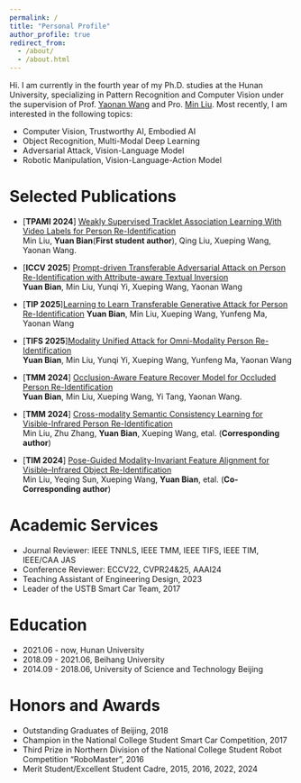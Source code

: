 ```yaml
---
permalink: /
title: "Personal Profile"
author_profile: true
redirect_from: 
  - /about/
  - /about.html
---
```


Hi. I am currently in the fourth year of my Ph.D. studies at the Hunan University, specializing in Pattern Recognition and Computer Vision under the supervision of Prof. [Yaonan Wang](http://eeit.hnu.edu.cn/info/1277/4490.htm) and Pro. [Min Liu](http://eeit.hnu.edu.cn/info/1291/5218.htm). Most recently, I am interested in the following topics:
- Computer Vision, Trustworthy AI, Embodied AI
- Object Recognition, Multi-Modal Deep Learning
- Adversarial Attack, Vision-Language Model
- Robotic Manipulation, Vision-Language-Action Model

Selected Publications
======
- [__TPAMI 2024__] [Weakly Supervised Tracklet Association Learning With Video Labels for Person Re-Identification](https://ieeexplore.ieee.org/abstract/document/10371780)  
  Min Liu, __Yuan Bian__(__First student author__), Qing Liu, Xueping Wang, Yaonan Wang. 

- [__ICCV 2025__] [Prompt-driven Transferable Adversarial Attack on Person Re-Identification with Attribute-aware Textual Inversion](https://arxiv.org/abs/2502.19697)  
  __Yuan Bian__, Min Liu, Yunqi Yi, Xueping Wang, Yaonan Wang

- [__TIP 2025__][Learning to Learn Transferable Generative Attack for Person Re-Identification](https://ieeexplore.ieee.org/document/10964070)
  __Yuan Bian__, Min Liu, Xueping Wang, Yunfeng Ma, Yaonan Wang

- [__TIFS 2025__][Modality Unified Attack for Omni-Modality Person Re-Identification](https://ieeexplore.ieee.org/document/10985912)  
  __Yuan Bian__, Min Liu, Yunqi Yi, Xueping Wang, Yunfeng Ma, Yaonan Wang
  
- [__TMM 2024__] [Occlusion-Aware Feature Recover Model for Occluded Person Re-Identification](https://ieeexplore.ieee.org/document/10314802)  
  __Yuan Bian__,  Min Liu, Xueping Wang, Yi Tang, Yaonan Wang.
  
- [__TMM 2024__] [Cross-modality Semantic Consistency Learning for Visible-Infrared Person Re-Identification](https://ieeexplore.ieee.org/document/10812860)  
  Min Liu, Zhu Zhang, __Yuan Bian__, Xueping Wang, etal. (__Corresponding author__)
  
- [__TIM 2024__] [Pose-Guided Modality-Invariant Feature Alignment for Visible–Infrared Object Re-Identification](https://ieeexplore.ieee.org/document/10490225)  
  Min Liu, Yeqing Sun, Xueping Wang, __Yuan Bian__, etal. (__Co-Corresponding author__)


Academic Services
======
- Journal Reviewer: IEEE TNNLS, IEEE TMM, IEEE TIFS, IEEE TIM, IEEE/CAA JAS
- Conference Reviewer: ECCV22, CVPR24&25, AAAI24
- Teaching Assistant of Engineering Design, 2023
- Leader of the USTB Smart Car Team, 2017
  
Education
======
- 2021.06 - now, Hunan University
- 2018.09 - 2021.06, Beihang University
- 2014.09 - 2018.06, University of Science and Technology Beijing

Honors and Awards
======
- Outstanding Graduates of Beijing, 2018
- Champion in the National College Student Smart Car Competition, 2017
- Third Prize in Northern Division of the National College Student Robot Competition “RoboMaster”, 2016
- Merit Student/Excellent Student Cadre, 2015, 2016, 2022, 2024
